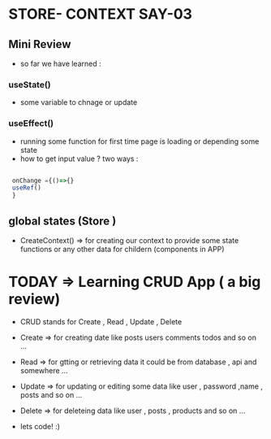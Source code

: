 
# STORE- CONTEXT SAY-03 

## Mini Review 

- so far we have learned :

### useState()
- some variable to chnage or update 
### useEffect()
- running some function for first time page is loading or depending some state
- how to get input value ? two ways :

```js

 onChange ={()=>{}
 useRef()
 }
```

## global states (Store )

- CreateContext() => for creating our context to provide some state functions or any other data for childern (components in APP)


# TODAY => Learning CRUD App  ( a big review)

- CRUD stands for Create , Read , Update , Delete
- Create  => for creating date like posts users comments todos and so on ...
- Read    => for gtting or retrieving data it could be from database , api and somewhere ...
- Update  => for updating or editing some data like user , password ,name , posts and so on ...
- Delete  => for deleteing data like user , posts , products and so on ...

- lets code! :)